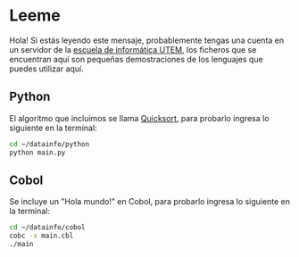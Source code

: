 # Leeme

Hola! Si estás leyendo este mensaje, probablemente tengas una cuenta en un servidor de la [escuela de informática UTEM](http://informatica.utem.cl/), los ficheros que se encuentran aquí son pequeñas demostraciones de los lenguajes que puedes utilizar aquí.


## Python

El algoritmo que incluimos se llama [Quicksort](http://es.wikipedia.org/wiki/Quicksort), para probarlo ingresa lo siguiente en la terminal:

~~~bash
cd ~/datainfo/python
python main.py
~~~

## Cobol

Se incluye un "Hola mundo!" en Cobol, para probarlo ingresa lo siguiente en la terminal:
~~~bash
cd ~/datainfo/cobol
cobc -x main.cbl
./main
~~~
